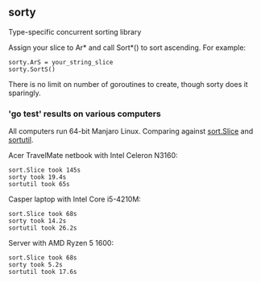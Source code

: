 ## sorty
Type-specific concurrent sorting library

Assign your slice to Ar\* and call Sort\*() to sort ascending. For example:
```
sorty.ArS = your_string_slice
sorty.SortS()
```
There is no limit on number of goroutines to create, though sorty does it sparingly.

### 'go test' results on various computers
All computers run 64-bit Manjaro Linux. Comparing against [sort.Slice](https://golang.org/pkg/sort) and [sortutil](https://github.com/twotwotwo/sorts).

Acer TravelMate netbook with Intel Celeron N3160:
```
sort.Slice took 145s
sorty took 19.4s
sortutil took 65s
```

Casper laptop with Intel Core i5-4210M:
```
sort.Slice took 68s
sorty took 14.2s
sortutil took 26.2s
```

Server with AMD Ryzen 5 1600:
```
sort.Slice took 68s
sorty took 5.2s
sortutil took 17.6s
```
